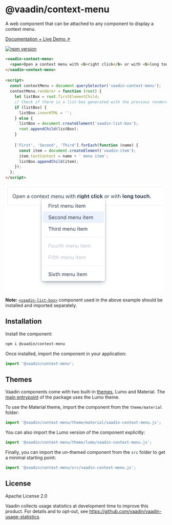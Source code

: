 # @vaadin/context-menu

A web component that can be attached to any component to display a context menu.

[Documentation + Live Demo ↗](https://vaadin.com/docs/latest/components/context-menu)

[![npm version](https://badgen.net/npm/v/@vaadin/context-menu)](https://www.npmjs.com/package/@vaadin/context-menu)

```html
<vaadin-context-menu>
  <span>Open a context menu with <b>right click</b> or with <b>long touch.</b></span>
</vaadin-context-menu>

<script>
  const contextMenu = document.querySelector('vaadin-context-menu');
  contextMenu.renderer = function (root) {
    let listBox = root.firstElementChild;
    // Check if there is a list-box generated with the previous renderer call to update its content instead of recreation
    if (listBox) {
      listBox.innerHTML = '';
    } else {
      listBox = document.createElement('vaadin-list-box');
      root.appendChild(listBox);
    }

    ['First', 'Second', 'Third'].forEach(function (name) {
      const item = document.createElement('vaadin-item');
      item.textContent = name + ' menu item';
      listBox.appendChild(item);
    });
  };
</script>
```

[<img src="https://raw.githubusercontent.com/vaadin/web-components/main/packages/context-menu/screenshot.png" width="493" alt="Screenshot of vaadin-context-menu">](https://vaadin.com/docs/latest/components/context-menu)

**Note:** [`<vaadin-list-box>`](https://github.com/vaadin/vaadin-list-box) component used in the above example should be installed and imported separately.

## Installation

Install the component:

```sh
npm i @vaadin/context-menu
```

Once installed, import the component in your application:

```js
import '@vaadin/context-menu';
```

## Themes

Vaadin components come with two built-in [themes](https://vaadin.com/docs/latest/styling), Lumo and Material.
The [main entrypoint](https://github.com/vaadin/web-components/blob/main/packages/context-menu/vaadin-context-menu.js) of the package uses the Lumo theme.

To use the Material theme, import the component from the `theme/material` folder:

```js
import '@vaadin/context-menu/theme/material/vaadin-context-menu.js';
```

You can also import the Lumo version of the component explicitly:

```js
import '@vaadin/context-menu/theme/lumo/vaadin-context-menu.js';
```

Finally, you can import the un-themed component from the `src` folder to get a minimal starting point:

```js
import '@vaadin/context-menu/src/vaadin-context-menu.js';
```

## License

Apache License 2.0

Vaadin collects usage statistics at development time to improve this product.
For details and to opt-out, see https://github.com/vaadin/vaadin-usage-statistics.
